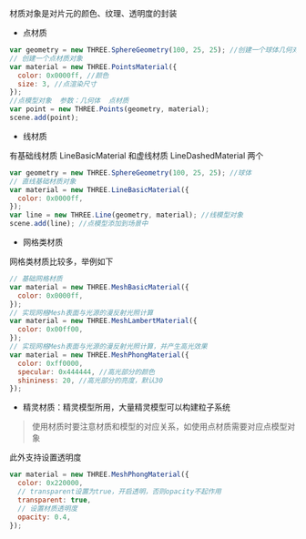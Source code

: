 材质对象是对片元的颜色、纹理、透明度的封装

- 点材质

```js
var geometry = new THREE.SphereGeometry(100, 25, 25); //创建一个球体几何对象
// 创建一个点材质对象
var material = new THREE.PointsMaterial({
  color: 0x0000ff, //颜色
  size: 3, //点渲染尺寸
});
//点模型对象  参数：几何体  点材质
var point = new THREE.Points(geometry, material);
scene.add(point);
```

- 线材质

有基础线材质 LineBasicMaterial 和虚线材质 LineDashedMaterial 两个

```js
var geometry = new THREE.SphereGeometry(100, 25, 25); //球体
// 直线基础材质对象
var material = new THREE.LineBasicMaterial({
  color: 0x0000ff,
});
var line = new THREE.Line(geometry, material); //线模型对象
scene.add(line); //点模型添加到场景中
```

- 网格类材质

网格类材质比较多，举例如下

```js
// 基础网格材质
var material = new THREE.MeshBasicMaterial({
  color: 0x0000ff,
});
// 实现网格Mesh表面与光源的漫反射光照计算
var material = new THREE.MeshLambertMaterial({
  color: 0x00ff00,
});
// 实现网格Mesh表面与光源的漫反射光照计算，并产生高光效果
var material = new THREE.MeshPhongMaterial({
  color: 0xff0000,
  specular: 0x444444, //高光部分的颜色
  shininess: 20, //高光部分的亮度，默认30
});
```

- 精灵材质：精灵模型所用，大量精灵模型可以构建粒子系统

> 使用材质时要注意材质和模型的对应关系，如使用点材质需要对应点模型对象

此外支持设置透明度

```js
var material = new THREE.MeshPhongMaterial({
  color: 0x220000,
  // transparent设置为true，开启透明，否则opacity不起作用
  transparent: true,
  // 设置材质透明度
  opacity: 0.4,
});
```

